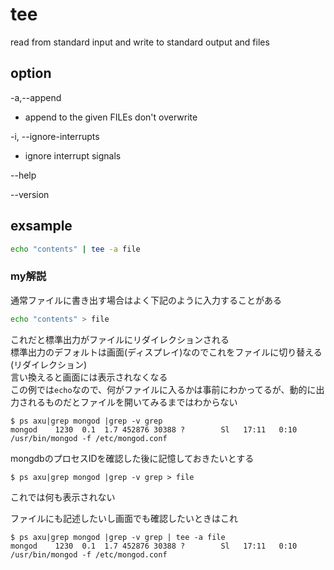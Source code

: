 # tee

read from standard input and write to standard output and files

## option
-a,--append  
- append to the given FILEs don't overwrite

-i, --ignore-interrupts

- ignore interrupt signals

--help

--version

## exsample

```bash
echo "contents" | tee -a file
```


### my解説

通常ファイルに書き出す場合はよく下記のように入力することがある

```bash
echo "contents" > file
```
これだと標準出力がファイルにリダイレクションされる  
標準出力のデフォルトは画面(ディスプレイ)なのでこれをファイルに切り替える(リダイレクション)  
言い換えると画面には表示されなくなる  
この例では`echo`なので、何がファイルに入るかは事前にわかってるが、動的に出力されるものだとファイルを開いてみるまではわからない

```
$ ps axu|grep mongod |grep -v grep
mongod    1230  0.1  1.7 452876 30388 ?        Sl   17:11   0:10 /usr/bin/mongod -f /etc/mongod.conf
```
mongdbのプロセスIDを確認した後に記憶しておきたいとする
```
$ ps axu|grep mongod |grep -v grep > file
```
これでは何も表示されない

ファイルにも記述したいし画面でも確認したいときはこれ
```
$ ps axu|grep mongod |grep -v grep | tee -a file
mongod    1230  0.1  1.7 452876 30388 ?        Sl   17:11   0:10 /usr/bin/mongod -f /etc/mongod.conf
```
